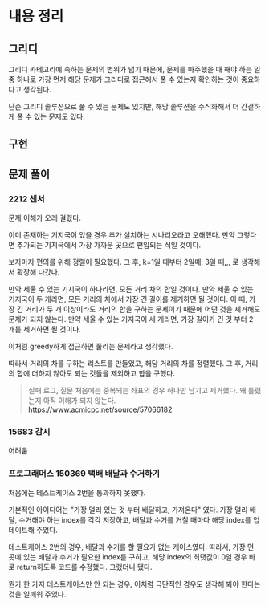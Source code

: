 # 내용 정리
## 그리디
그리디 카테고리에 속하는 문제의 범위가 넓기 때문에,
문제를 마주했을 때 해야 하는 일 중 하나로 가장 먼저 
해당 문제가 그리디로 접근해서 풀 수 있는지 확인하는 것이 중요하다고 생각된다.

단순 그리디 솔루션으로 풀 수 있는 문제도 있지만,
해당 솔루션을 수식화해서 더 간결하게 풀 수 있는 문제도 있다.
## 구현


## 문제 풀이

### 2212 센서
문제 이해가 오래 걸렸다.

이미 존재하는 기지국이 있을 경우 추가 설치하는 시나리오라고 오해했다.
만약 그렇다면 추가되는 기지국에서 가장 가까운 곳으로 편입되는 식일 것이다.

보자마자 편의를 위해 정렬이 필요했다.
그 후, k=1일 때부터 2일때, 3일 때,,, 로 생각해서 확장해 나갔다.

만약 세울 수 있는 기지국이 하나라면, 모든 거리 차의 합일 것이다.
만약 세울 수 있는 기지국이 두 개라면, 모든 거리의 차에서 가장 긴 길이를 제거하면 될 것이다.
이 때, 가장 긴 거리가 두 개 이상이라도 거리의 합을 구하는 문제이기 때문에 어떤 것을 제거해도 문제가 되지 않는다.
만약 세울 수 있는 기지국이 세 개라면, 가장 길이가 긴 것 부터 2 개를 제거하면 될 것이다.

이처럼 greedy하게 접근하면 풀리는 문제라고 생각했다.

따라서 거리의 차를 구하는 리스트를 만들었고, 해당 거리의 차를 정렬했다.
그 후, 거리의 합에 더하지 않아도 되는 것들을 제외하고 합을 구했다.

>실패 로그, 질문
처음에는 중복되는 좌표의 경우 하나만 남기고 제거했다. 왜 틀렸는지 아직 이해가 되지 않는다.
https://www.acmicpc.net/source/57066182

### 15683 감시
어려움

### 프로그래머스 150369 택배 배달과 수거하기
처음에는 테스트케이스 2번을 통과하지 못했다.

기본적인 아이디어는 "가장 멀리 있는 것 부터 배달하고, 가져온다" 였다.
가장 멀리 배달, 수거해야 하는 index를 각각 저장하고,
배달과 수거를 거칠 때마다 해당 index를 업데이트해 주었다.

테스트케이스 2번의 경우, 배달과 수거를 할 필요가 없는 케이스였다.
따라서, 가장 먼 곳에 있는 배달과 수거가 필요한 index를 구하고, 
해당 index의 최댓값이 0일 경우 바로 return하도록 코드를 수정했다.
그랬더니 됐다.

뭔가 한 가지 테스트케이스만 안 되는 경우, 이처럼 극단적인 경우도 생각해 봐야 한다는 것을 일깨워 주었다.


